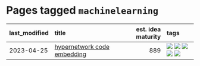 # Pages tagged `machinelearning`

|last_modified|title|est. idea maturity|tags
|:---|:---|---:|:---|
|2023-04-25|[hypernetwork code embedding](../hypernetwork_embedding_for_code.md)|889|[![](https://img.shields.io/badge/tag-embeddings-b4bfb)](../tags/embeddings.md) [![](https://img.shields.io/badge/tag-llm-0e5ec)](../tags/llm.md) [![](https://img.shields.io/badge/tag-machinelearning-1fc7b)](../tags/machinelearning.md) [![](https://img.shields.io/badge/tag-models-17673)](../tags/models.md) [![](https://img.shields.io/badge/tag-nlp-d2ea1b)](../tags/nlp.md)|